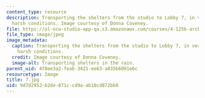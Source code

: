 ```yaml
---
content_type: resource
description: Transporting the shelters from the studio to Lobby 7, in very real and
  harsh conditions. Image courtesy of Donna Coveney.
file: https://ol-ocw-studio-app-qa.s3.amazonaws.com/courses/4-125b-architecture-studio-building-in-landscapes-fall-2005/9d7d2952b2de871ccd9aab10cd872bb9_7.jpg
file_type: image/jpeg
image_metadata:
  caption: Transporting the shelters from the studio to Lobby 7, in very real and
    harsh conditions.
  credit: Image courtesy of Donna Coveney.
  image-alt: Transporting shelters in the rain.
parent_uid: 4f8ee3a2-feab-3421-ee63-a835b6091e6c
resourcetype: Image
title: 7.jpg
uid: 9d7d2952-b2de-871c-cd9a-ab10cd872bb9
---
```

